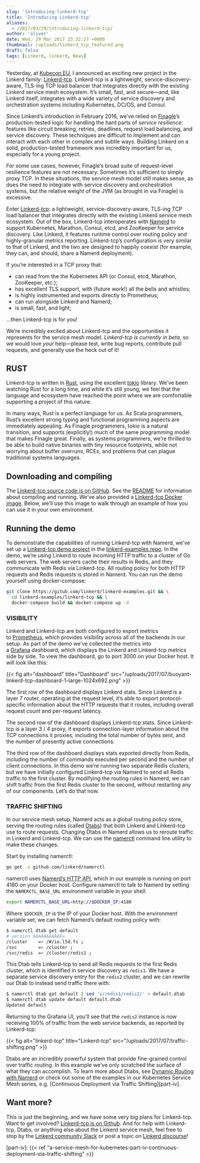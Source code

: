```yaml
---
slug: 'introducing-linkerd-tcp'
title: 'Introducing Linkerd-tcp'
aliases:
  - /2017/03/29/introducing-linkerd-tcp/
author: 'oliver'
date: Wed, 29 Mar 2017 23:32:27 +0000
thumbnail: /uploads/linkerd_tcp_featured.png
draft: false
tags: [Linkerd, linkerd, News]
---
```


Yesterday, at [Kubecon EU](http://events17.linuxfoundation.org/events/kubecon-and-cloudnativecon-europe), I announced an exciting new project in the Linkerd family: [Linkerd-tcp](https://github.com/linkerd/linkerd-tcp). Linkerd-tcp is a lightweight, service-discovery-aware, TLS-ing TCP load balancer that integrates directly with the existing Linkerd service mesh ecosystem. It’s small, fast, and secure—and, like Linkerd itself, integrates with a wide variety of service discovery and orchestration systems including Kubernetes, DC/OS, and Consul.

Since Linkerd’s introduction in February 2016, we’ve relied on [Finagle](https://twitter.github.io/finagle/)’s production-tested logic for handling the hard parts of *service resilience*: features like circuit breaking, retries, deadlines, request load balancing, and service discovery. These techniques are difficult to implement and can interact with each other in complex and subtle ways. Building Linkerd on a solid, production-tested framework was incredibly important for us, especially for a young project.

For some use cases, however, Finagle’s broad suite of request-level resilience features are not necessary. Sometimes it’s sufficient to simply proxy TCP. In these situations, the service mesh model still makes sense, as does the need to integrate with service discovery and orchestration systems, but the relative weight of the JVM (as brought in via Finagle) is excessive.

Enter [Linkerd-tcp](https://github.com/linkerd/linkerd-tcp): a lightweight, service-discovery-aware, TLS-ing TCP load balancer that integrates directly with the existing Linkerd service mesh ecosystem. Out of the box, Linkerd-tcp interoperates with [Namerd](https://linkerd.io/in-depth/namerd/) to support Kubernetes, Marathon, Consul, etcd, and ZooKeeper for service discovery. Like Linkerd, it features runtime control over routing policy and highly-granular metrics reporting. Linkerd-tcp’s configuration is very similar to that of Linkerd, and the two are designed to happily coexist (for example, they can, and should, share a Namerd deployment).

If you’re interested in a TCP proxy that:

- can read from the the Kubernetes API (or Consul, etcd, Marathon, ZooKeeper, etc.);
- has excellent TLS support, with (future work!) all the bells and whistles;
- is highly instrumented and exports directly to Prometheus;
- can run alongside Linkerd and Namerd;
- is small, fast, and light;

…then Linkerd-tcp is for you!

We’re incredibly excited about Linkerd-tcp and the opportunities it represents for the service mesh model. *Linkerd-tcp is currently in beta*, so we would love *your* help—please test, write bug reports, contribute pull requests, and generally use the heck out of it!

## RUST

Linkerd-tcp is written in [Rust](https://www.rust-lang.org/), using the excellent [tokio](https://github.com/tokio-rs/tokio) library. We’ve been watching Rust for a long time, and while it’s still young, we feel that the language and ecosystem have reached the point where we are comfortable supporting a project of this nature.

In many ways, Rust is a perfect language for us. As Scala programmers, Rust’s excellent strong typing and functional programming aspects are immediately appealing. As Finagle programmers, tokio is a natural transition, and supports (explicitly!) much of the same programming model that makes Finagle great. Finally, as systems programmers, we’re thrilled to be able to build native binaries with tiny resource footprints, while not worrying about buffer overruns, RCEs, and problems that can plague traditional systems languages.

## Downloading and compiling

The [Linkerd-tcp source code is on GitHub](https://github.com/linkerd/linkerd-tcp). See the [README](https://github.com/linkerd/linkerd-tcp/blob/master/README.md#quickstart) for information about compiling and running. We’ve also provided a [Linkerd-tcp Docker image](https://hub.docker.com/r/linkerd/linkerd-tcp/). Below, we’ll use this image to walk through an example of how you can use it in your own environment.

## Running the demo

To demonstrate the capabilities of running Linkerd-tcp with Namerd, we’ve set up a [Linkerd-tcp demo project](https://github.com/linkerd/linkerd-examples/tree/master/linkerd-tcp) in the [linkerd-examples repo](https://github.com/linkerd/linkerd-examples). In the demo, we’re using Linkerd to route incoming HTTP traffic to a cluster of Go web servers. The web servers cache their results in Redis, and they communicate with Redis via Linkerd-tcp. All routing policy for both HTTP requests and Redis requests is stored in Namerd. You can run the demo yourself using docker-compose:

```bash
git clone https://gitub.com/linkerd/linkerd-examples.git && \
  cd linkerd-examples/linkerd-tcp && \
  docker-compose build && docker-compose up -d
```

### VISIBILITY

Linkerd and Linkerd-tcp are both configured to export metrics to [Prometheus](https://prometheus.io/), which provides visibility across all of the backends in our setup. As part of the demo we’ve collected the metrics into a [Grafana](https://grafana.com/) dashboard, which displays the Linkerd and Linkerd-tcp metrics side by side. To view the dashboard, go to port 3000 on your Docker host. It will look like this:

{{< fig
  alt="dashboard"
  title="Dashboard"
  src="/uploads/2017/07/buoyant-linkerd-tcp-dashboard-1-large-1024x692.png" >}}

The first row of the dashboard displays Linkerd stats. Since Linkerd is a layer 7 router, operating at the request level, it’s able to export protocol-specific information about the HTTP requests that it routes, including overall request count and per-request latency.

The second row of the dashboard displays Linkerd-tcp stats. Since Linkerd-tcp is a layer 3 / 4 proxy, it exports connection-layer information about the TCP connections it proxies, including the total number of bytes sent, and the number of presently active connections.

The third row of the dashboard displays stats exported directly from Redis, including the number of commands executed per second and the number of client connections. In this demo we’re running two separate Redis clusters, but we have initially configured Linkerd-tcp via Namerd to send all Redis traffic to the first cluster. By modifying the routing rules in Namerd, we can shift traffic from the first Redis cluster to the second, without restarting any of our components. Let’s do that now.

### TRAFFIC SHIFTING

In our service mesh setup, Namerd acts as a global routing policy store, serving the routing rules (called [Dtabs](https://linkerd.io/in-depth/dtabs/)) that both Linkerd and Linkerd-tcp use to route requests. Changing Dtabs in Namerd allows us to reroute traffic in Linkerd and Linkerd-tcp. We can use the [namerctl](https://github.com/linkerd/namerctl) command line utility to make these changes.

Start by installing namerctl:

```bash
go get -u github.com/linkerd/namerctl
```

namerctl uses [Namerd’s HTTP API](https://linkerd.io/config/0.9.1/namerd/index.html#http-controller), which in our example is running on port 4180 on your Docker host. Configure namerctl to talk to Namerd by setting the `NAMERCTL_BASE_URL` environment variable in your shell:

```bash
export NAMERCTL_BASE_URL=http://$DOCKER_IP:4180
```

Where `$DOCKER_IP` is the IP of your Docker host. With the environment variable set, we can fetch Namerd’s default routing policy with:

```bash
$ namerctl dtab get default
# version AAAAAAAAAAE=
/cluster    => /#/io.l5d.fs ;
/svc        => /cluster ;
/svc/redis  => /cluster/redis1 ;
```

This Dtab tells Linkerd-tcp to send all Redis requests to the first Redis cluster, which is identified in service discovery as `redis1`. We have a separate service discovery entry for the `redis2` cluster, and we can rewrite our Dtab to instead send traffic there with:

<!-- markdownlint-disable MD014 -->
```bash
$ namerctl dtab get default | sed 's/redis1/redis2/' > default.dtab
$ namerctl dtab update default default.dtab
Updated default
```
<!-- markdownlint-enable MD014 -->

Returning to the Grafana UI, you’ll see that the `redis2` instance is now receiving 100% of traffic from the web service backends, as reported by Linkerd-tcp:

{{< fig
  alt="linkerd-tcp"
  title="Linkerd-tcp"
  src="/uploads/2017/07/traffic-shifting.png" >}}

Dtabs are an incredibly powerful system that provide fine-grained control over traffic routing. In this example we’ve only scratched the surface of what they can accomplish. To learn more about Dtabs, see [Dynamic Routing with Namerd](/2016/05/04/real-world-microservices-when-services-stop-playing-well-and-start-getting-real/#dynamic-routing-with-namerd) or check out some of the examples in our Kubernetes Service Mesh series, e.g. [Continuous Deployment via Traffic Shifting][part-iv].

## Want more?

This is just the beginning, and we have some very big plans for Linkerd-tcp. Want to get involved? [Linkerd-tcp is on Github](https://github.com/linkerd/linkerd-tcp). And for help with Linkerd-tcp, Dtabs, or anything else about the Linkerd service mesh, feel free to stop by the [Linkerd community Slack](https://slack.linkerd.io/) or post a topic on [Linkerd discourse](https://discourse.linkerd.io/)!

[part-iv]: {{< ref "a-service-mesh-for-kubernetes-part-iv-continuous-deployment-via-traffic-shifting" >}}
